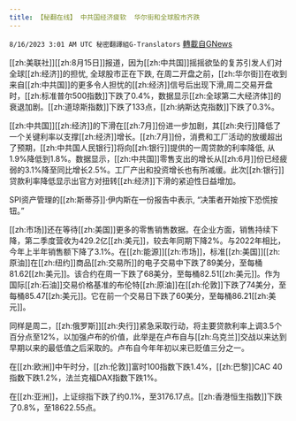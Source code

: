 ```yaml
---
title: 【秘翻在线】 中共国经济疲软  华尔街和全球股市齐跌
---
```

`8/16/2023 3:01 AM UTC 秘密翻譯組G-Translators` [轉載自GNews](https://gnews.org/articles/1556849)

[[zh:美联社]][[zh:8月15日]]报道，因为[[zh:中共国]]摇摇欲坠的复苏引发人们对全球[[zh:经济]]的担忧, 全球股市正在下跌, 在周二开盘之前，[[zh:华尔街]]在收到来自[[zh:中共国]]的更多令人担忧的[[zh:经济]]信号后出现下滑,周二交易开盘时，[[zh:标准普尔500指数]]下跌了0.4%，数据显示[[zh:全球第二大经济体]]的衰退加剧。[[zh:道琼斯指数]]下跌了133点，[[zh:纳斯达克指数]]下跌了0.3%。

[[zh:中共国]][[zh:经济]]的下滑在[[zh:7月]]份进一步加剧，其[[zh:央行]]降低了一个关键利率以支撑[[zh:经济]]增长。[[zh:7月]]份，消费和工厂活动的放缓超出了预期，[[zh:中共国人民银行]]将向[[zh:银行]]提供的一周贷款的利率降低, 从1.9%降低到1.8%。数据显示，[[zh:中共国]]零售支出的增长从[[zh:6月]]份已经疲弱的3.1%降至同比增长2.5%。工厂产出和投资增长也有所减缓。此次[[zh:银行]]贷款利率降低显示出官方对扭转[[zh:经济]]下滑的紧迫性日益增加。

SPI资产管理的[[zh:斯蒂芬]]·伊内斯在一份报告中表示, “决策者开始按下恐慌按钮。”

[[zh:市场]]还在等待[[zh:美国]]更多的零售销售数据。在企业方面，销售持续下降，第二季度营收为429.2亿[[zh:美元]]，较去年同期下降2%。与2022年相比，今年上半年销售额下降了3.1%。在[[zh:能源]][[zh:市场]]，标准[[zh:美国]][[zh:原油]]在[[zh:纽约]]商品[[zh:交易所]]的电子交易中下跌了89美分，至每桶81.62[[zh:美元]]。该合约在周一下跌了68美分，至每桶82.51[[zh:美元]]。作为国际[[zh:石油]]交易价格基准的布伦特[[zh:原油]]在[[zh:伦敦]]下跌了74美分，至每桶85.47[[zh:美元]]。它在前一个交易日下跌了60美分，至每桶86.21[[zh:美元]]。

同样是周二，[[zh:俄罗斯]][[zh:央行]]紧急采取行动，将主要贷款利率上调3.5个百分点至12%，以加强卢布的价值，此举是在卢布自与[[zh:乌克兰]]交战以来达到早期以来的最低值之后采取的。卢布自今年年初以来已贬值三分之一。

在[[zh:欧洲]]中午时分，[[zh:伦敦]]富时100指数下跌1.4%，[[zh:巴黎]]CAC 40指数下跌1.2%，法兰克福DAX指数下跌1%。

在[[zh:亚洲]]，上证综指下跌了约0.1%，至3176.17点。[[zh:香港恒生指数]]下跌了0.8%，至18622.55点。
